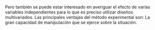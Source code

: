 Pero también se puede estar interesado en averiguar el efecto de varias variables independientes para lo que es preciso utilizar diseños multivariados. 
Las principales ventajas del método experimental son: La gran capacidad de manipulación que se ejerce sobre la situación.